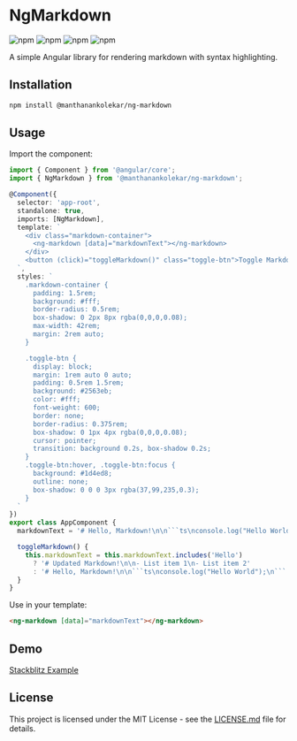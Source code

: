 # NgMarkdown

![npm](https://img.shields.io/npm/dw/@manthanankolekar/ng-markdown)
![npm](https://img.shields.io/npm/dm/@manthanankolekar/ng-markdown)
![npm](https://img.shields.io/npm/dy/@manthanankolekar/ng-markdown)
![npm](https://img.shields.io/npm/dt/@manthanankolekar/ng-markdown)

A simple Angular library for rendering markdown with syntax highlighting.

## Installation

```bash
npm install @manthanankolekar/ng-markdown
```

## Usage

Import the component:

```typescript
import { Component } from '@angular/core';
import { NgMarkdown } from '@manthanankolekar/ng-markdown';

@Component({
  selector: 'app-root',
  standalone: true,
  imports: [NgMarkdown],
  template: `
    <div class="markdown-container">
      <ng-markdown [data]="markdownText"></ng-markdown>
    </div>
    <button (click)="toggleMarkdown()" class="toggle-btn">Toggle Markdown</button>
  `,
  styles: `
    .markdown-container {
      padding: 1.5rem;
      background: #fff;
      border-radius: 0.5rem;
      box-shadow: 0 2px 8px rgba(0,0,0,0.08);
      max-width: 42rem;
      margin: 2rem auto;
    }

    .toggle-btn {
      display: block;
      margin: 1rem auto 0 auto;
      padding: 0.5rem 1.5rem;
      background: #2563eb;
      color: #fff;
      font-weight: 600;
      border: none;
      border-radius: 0.375rem;
      box-shadow: 0 1px 4px rgba(0,0,0,0.08);
      cursor: pointer;
      transition: background 0.2s, box-shadow 0.2s;
    }
    .toggle-btn:hover, .toggle-btn:focus {
      background: #1d4ed8;
      outline: none;
      box-shadow: 0 0 0 3px rgba(37,99,235,0.3);
    }
  `
})
export class AppComponent {
  markdownText = '# Hello, Markdown!\n\n```ts\nconsole.log("Hello World");\n```';

  toggleMarkdown() {
    this.markdownText = this.markdownText.includes('Hello')
      ? '# Updated Markdown!\n\n- List item 1\n- List item 2'
      : '# Hello, Markdown!\n\n```ts\nconsole.log("Hello World");\n```';
  }
}
```

Use in your template:

```html
<ng-markdown [data]="markdownText"></ng-markdown>
```

## Demo

[Stackblitz Example](https://stackblitz.com/edit/ng-markdown-example)

## License

This project is licensed under the MIT License - see the [LICENSE.md](LICENSE.md) file for details.
